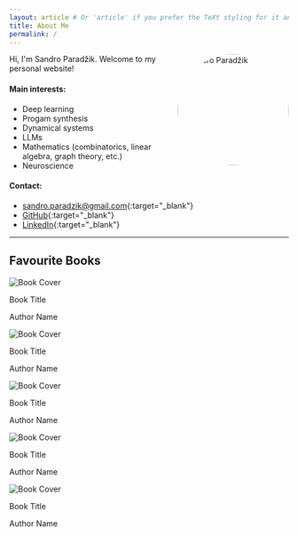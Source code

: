 ```yaml
---
layout: article # Or 'article' if you prefer the TeXt styling for it and it fits
title: About Me
permalink: /
---
```


<!-- Add this image block -->
<img src="/assets/images/sandro.jpg" alt="Sandro Paradžik" style="float: right; margin: 0 0 1em 1em; width: 200px; border-radius: 50%;"> 
<!-- Adjust width, border-radius, and margins as needed -->
<!-- For float: left, use margin: 0 1em 1em 0; -->

Hi, I'm Sandro Paradžik. Welcome to my personal website!

#### Main interests:

* Deep learning
* Progam synthesis
* Dynamical systems
* LLMs
* Mathematics (combinatorics, linear algebra, graph theory, etc.)
* Neuroscience

#### Contact:

*   [sandro.paradzik@gmail.com](mailto:sandro.paradzik@gmail.com){:target="_blank"}
*   [GitHub](https://github.com/sandropa){:target="_blank"}
*   [LinkedIn](https://www.linkedin.com/in/sandropa/){:target="_blank"}

---

## Favourite Books

<div class="book-cards-container">
  <div class="book-card">
    <img src="/assets/images/book.png" alt="Book Cover">
    <div class="book-info">
      <p class="book-title">Book Title</p>
      <p class="book-author">Author Name</p>
    </div>
  </div>
  <div class="book-card">
    <img src="/assets/images/book.png" alt="Book Cover">
    <div class="book-info">
      <p class="book-title">Book Title</p>
      <p class="book-author">Author Name</p>
    </div>
  </div>
  <div class="book-card">
    <img src="/assets/images/book.png" alt="Book Cover">
    <div class="book-info">
      <p class="book-title">Book Title</p>
      <p class="book-author">Author Name</p>
    </div>
  </div>
  <div class="book-card">
    <img src="/assets/images/book.png" alt="Book Cover">
    <div class="book-info">
      <p class="book-title">Book Title</p>
      <p class="book-author">Author Name</p>
    </div>
  </div>
  <div class="book-card">
    <img src="/assets/images/book.png" alt="Book Cover">
    <div class="book-info">
      <p class="book-title">Book Title</p>
      <p class="book-author">Author Name</p>
    </div>
  </div>
</div>



